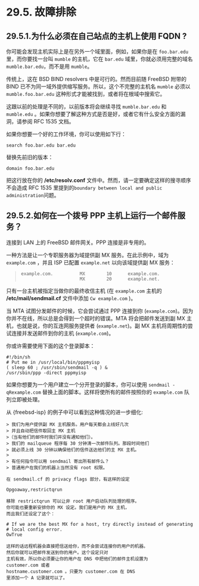 # 29.5. 故障排除

## 29.5.1.为什么必须在自己站点的主机上使用 FQDN ?

你可能会发现主机实际上是在另外一个域里面，例如，如果你是在 `foo.bar.edu` 里，而你要找一台叫 `mumble` 的主机，它在 `bar.edu` 域里，你就必须用完整的域名 `mumble.bar.edu`，而不是用 `mumble`。

传统上，这在 BSD BIND resolvers 中是可行的。然而目前随 FreeBSD 附带的 BIND 已不为同一域外提供缩写服务。所以，这个不完整的主机名 `mumble` 必须以 `mumble.foo.bar.edu` 这种形式才能被找到，或者将在根域中搜索它。

这跟以前的处理是不同的，以前版本将会继续寻找 `mumble.bar.edu` 和 `mumble.edu` 。如果你想要了解这种方式是否是好，或者它有什么安全方面的漏洞，请参阅 RFC 1535 文档。

如果你想要一个好的工作环境，你可以使用如下行：

```
search foo.bar.edu bar.edu
```

替换先前旧的版本：

```
domain foo.bar.edu
```

把这行放在你的 **/etc/resolv.conf** 文件中。然而，请一定要确定这样的搜寻顺序不会造成 RFC 1535 里提到的`boundary between local and public administration`问题。

## 29.5.2.如何在一个拨号 PPP 主机上运行一个邮件服务？

连接到 LAN 上的 FreeBSD 邮件网关。PPP 连接是非专用的。

一种方法是让一个专职服务器为域提供副 MX 服务。在此示例中，域为 `example.com` ，并且 ISP 已配置 `example.net` 以向该域提供副 MX 服务：

> ```
> example.com.          MX        10      example.com.
>                       MX        20      example.net.
> ```

只有一台主机被指定当做你的最终收信主机 (在 `example.com` 主机的 **/etc/mail/sendmail.cf** 文件中添加 `Cw example.com` )。

当 MTA 试图分发邮件的时候，它会尝试通过 PPP 连接到你 (`example.com`)。因为你并不在线，所以总是会得到一个超时的错误。MTA 将会把邮件发送到副 MX 主机，也就是说，你的互连网服务提供者 (`example.net`)。副 MX 主机将周期性的尝试连接并发送邮件到你的主机 (`example.com`)。

你或许需要使用下面的这个登录脚本：

```
#!/bin/sh
# Put me in /usr/local/bin/pppmyisp
( sleep 60 ; /usr/sbin/sendmail -q ) &
/usr/sbin/ppp -direct pppmyisp
```

如果你想要为一个用户建立一个分开登录的脚本，你可以使用 `sendmail -qRexample.com` 替换上面的脚本。这样将使所有的邮件按照你的 `example.com` 队列立即被处理。

从 {freebsd-isp} 的例子中可以看到这种情况的进一步细化:

```
> 我们为用户提供副 MX 主机服务。用户每天都会上线好几次
> 并且自动把信件取回主 MX 主机
>（当有他们的邮件时我们并没有通知他们）。
> 我们的 mailqueue 程序每 30 分钟清一次邮件队列。那段时间他们
> 就必须上线 30 分钟以确保他们的信件送达他们的主 MX 主机。
>
> 有任何指令可以用 sendmail 寄出所有邮件么？
> 普通用户在我们的机器上当然没有 root 权限。

在 sendmail.cf 的 privacy flags 部分，有这样的设定

Opgoaway,restrictqrun

移除 restrictqrun 可以让非 root 用户启动队列处理的程序。
你可能也要重新安排你的 MX 设定。我们是用户的 MX 主机，
而且我们还设定了这个：

# If we are the best MX for a host, try directly instead of generating # local config error.
OwTrue

这样的话远程机器会直接把信送给你，而不会尝试连接你的用户的机器。
然后你就可以把邮件发送到你的用户。这个设定只对
主机有效，所以你必须要让你的用户在 DNS 中把他们的邮件主机设置为
customer.com 或者
hostname.customer.com 。只要为 customer.com 在 DNS
里添加一个 A 记录就可以了。
```

